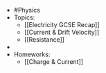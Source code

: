 - #Physics
- Topics:
	- [[Electricity GCSE Recap]]
	- [[Current & Drift Velocity]]
	- [[Resistance]]
-
- Homeworks:
	- [[Charge & Current]]